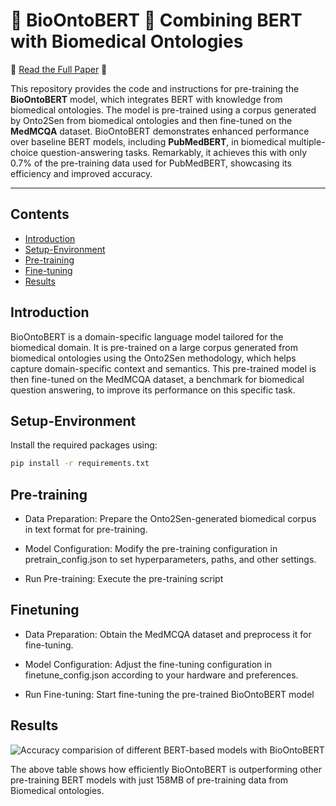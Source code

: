 # 🤖 BioOntoBERT 🤖 Combining BERT with Biomedical Ontologies 

📝 [Read the Full Paper](https://ceur-ws.org/Vol-3603/Paper9.pdf) 📝 

This repository provides the code and instructions for pre-training the **BioOntoBERT** model, which integrates BERT with knowledge from biomedical ontologies. The model is pre-trained using a corpus generated by Onto2Sen from biomedical ontologies and then fine-tuned on the **MedMCQA** dataset. BioOntoBERT demonstrates enhanced performance over baseline BERT models, including **PubMedBERT**, in biomedical multiple-choice question-answering tasks. Remarkably, it achieves this with only 0.7% of the pre-training data used for PubMedBERT, showcasing its efficiency and improved accuracy.

--------- 
## Contents

- [Introduction](#introduction)
- [Setup-Environment](#Setup-Environment)
- [Pre-training](#pre-training)
- [Fine-tuning](#fine-tuning)
- [Results](#results)

## Introduction

BioOntoBERT is a domain-specific language model tailored for the biomedical domain. It is pre-trained on a large corpus generated from biomedical ontologies using the Onto2Sen methodology, which helps capture domain-specific context and semantics. This pre-trained model is then fine-tuned on the MedMCQA dataset, a benchmark for biomedical question answering, to improve its performance on this specific task.

## Setup-Environment

Install the required packages using:

```bash
pip install -r requirements.txt
```

## Pre-training
- Data Preparation: Prepare the Onto2Sen-generated biomedical corpus in text format for pre-training.

- Model Configuration: Modify the pre-training configuration in pretrain_config.json to set hyperparameters, paths, and other settings.

- Run Pre-training: Execute the pre-training script


## Finetuning
- Data Preparation: Obtain the MedMCQA dataset and preprocess it for fine-tuning.

- Model Configuration: Adjust the fine-tuning configuration in finetune_config.json according to your hardware and preferences.

- Run Fine-tuning: Start fine-tuning the pre-trained BioOntoBERT model


## Results

![Accuracy comparision of different BERT-based models with BioOntoBERT](results.png)

The above table shows how efficiently BioOntoBERT is outperforming other pre-training BERT models with just 158MB of pre-training data from Biomedical ontologies.
